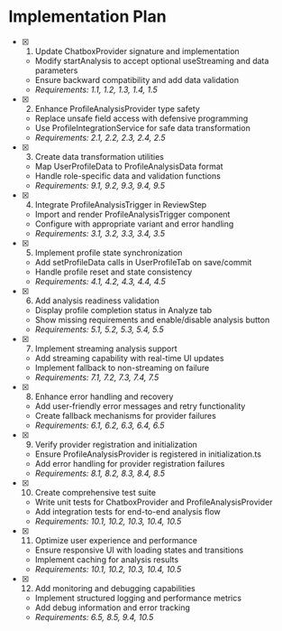 # Implementation Plan

- [x] 1. Update ChatboxProvider signature and implementation


  - Modify startAnalysis to accept optional useStreaming and data parameters
  - Ensure backward compatibility and add data validation
  - _Requirements: 1.1, 1.2, 1.3, 1.4, 1.5_

- [x] 2. Enhance ProfileAnalysisProvider type safety


  - Replace unsafe field access with defensive programming
  - Use ProfileIntegrationService for safe data transformation
  - _Requirements: 2.1, 2.2, 2.3, 2.4, 2.5_

- [x] 3. Create data transformation utilities


  - Map UserProfileData to ProfileAnalysisData format
  - Handle role-specific data and validation functions
  - _Requirements: 9.1, 9.2, 9.3, 9.4, 9.5_

- [x] 4. Integrate ProfileAnalysisTrigger in ReviewStep


  - Import and render ProfileAnalysisTrigger component
  - Configure with appropriate variant and error handling
  - _Requirements: 3.1, 3.2, 3.3, 3.4, 3.5_

- [x] 5. Implement profile state synchronization


  - Add setProfileData calls in UserProfileTab on save/commit
  - Handle profile reset and state consistency
  - _Requirements: 4.1, 4.2, 4.3, 4.4, 4.5_

- [x] 6. Add analysis readiness validation


  - Display profile completion status in Analyze tab
  - Show missing requirements and enable/disable analysis button
  - _Requirements: 5.1, 5.2, 5.3, 5.4, 5.5_

- [x] 7. Implement streaming analysis support


  - Add streaming capability with real-time UI updates
  - Implement fallback to non-streaming on failure
  - _Requirements: 7.1, 7.2, 7.3, 7.4, 7.5_

- [x] 8. Enhance error handling and recovery


  - Add user-friendly error messages and retry functionality
  - Create fallback mechanisms for provider failures
  - _Requirements: 6.1, 6.2, 6.3, 6.4, 6.5_

- [x] 9. Verify provider registration and initialization


  - Ensure ProfileAnalysisProvider is registered in initialization.ts
  - Add error handling for provider registration failures
  - _Requirements: 8.1, 8.2, 8.3, 8.4, 8.5_

- [x] 10. Create comprehensive test suite


  - Write unit tests for ChatboxProvider and ProfileAnalysisProvider
  - Add integration tests for end-to-end analysis flow
  - _Requirements: 10.1, 10.2, 10.3, 10.4, 10.5_

- [x] 11. Optimize user experience and performance


  - Ensure responsive UI with loading states and transitions
  - Implement caching for analysis results
  - _Requirements: 10.1, 10.2, 10.3, 10.4, 10.5_

- [x] 12. Add monitoring and debugging capabilities



  - Implement structured logging and performance metrics
  - Add debug information and error tracking
  - _Requirements: 6.5, 8.5, 9.4, 10.5_